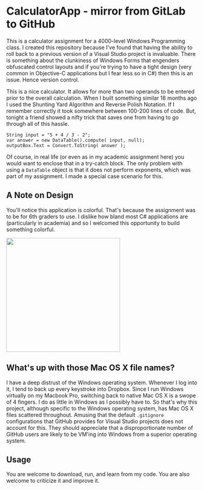 CalculatorApp - mirror from GitLab to GitHub
===============================================

This is a calculator assignment for a 4000-level Windows Programming class. I created this repository because I've found that having the ability to roll back to a previous version of a Visual Studio project is invaluable. There is something about the clunkiness of Windows Forms that engenders obfuscated control layouts and if you're trying to have a tight design (very common in Objective-C applications but I fear less so in C#) then this is an issue. Hence version control.

This is a nice calculator. It allows for more than two operands to be entered prior to the overall calculation. When I built something similar 18 months ago I used the Shunting Yard Algorithm and Reverse Polish Notation. If I remember correctly it took somewhere between 100-200 lines of code. But, tonight a friend showed a nifty trick that saves one from having to go through all of this hassle. 

	String input = "5 + 4 / 3 - 2";
	var answer = new DataTable().compute( input, null);
	outputBox.Text = Convert.ToString( answer );

Of course, in real life (or even as in my academic assignment here) you would want to enclose that in a try-catch block. The only problem with using a `DataTable` object is that it does not perform exponents, which was part of my assignment. I made a special case scenario for this. 

## A Note on Design

You'll notice this application is colorful. That's because the assignment was to be for 6th graders to use. I dislike how bland most C# applications are (particularly in academia) and so I welcomed this opportunity to build something colorful.

<img src="https://raw.githubusercontent.com/martynchamberlin/calculator/master/screenshot.png" width="300"/>

## What's up with those Mac OS X file names?

I have a deep distrust of the Windows operating system. Whenever I log into it, I tend to back up every keystroke into Dropbox. Since I run Windows virtually on my Macbook Pro, switching back to native Mac OS X is a swope of 4 fingers. I do as little in Windows as I possibly have to. So that's why this project, although specific to the Windows operating system, has Mac OS X files scattered throughout. Amusing that the default `.gitignore` configurations that GitHub provides for Visual Studio projects does not account for this. They should appreciate that a disproportionate number of GitHub users are likely to be VM'ing into Windows from a superior operating system. 

## Usage

You are welcome to download, run, and learn from my code. You are also welcome to criticize it and improve it. 


